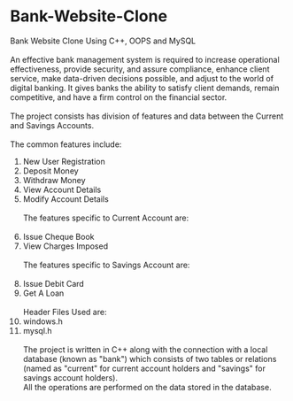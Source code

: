 # Bank-Website-Clone
Bank Website Clone Using C++, OOPS and MySQL<br><br>
An effective bank management system is required to 
increase operational effectiveness, provide security, and 
assure compliance, enhance client service, make data-driven 
decisions possible, and adjust to the world of digital banking. 
It gives banks the ability to satisfy client demands, remain 
competitive, and have a firm control on the financial sector.
<br><br>
The project consists has division of features and data between the Current and Savings Accounts.<br>
<br>The common features include:<br>
1. New User Registration<br>
2. Deposit Money<br>
3. Withdraw Money<br>
4. View Account Details<br>
5. Modify Account Details<br><br>
The features specific to Current Account are:<br><br>
1. Issue Cheque Book<br>
2. View Charges Imposed<br><br>
The features specific to Savings Account are:<br><br>
1. Issue Debit Card<br>
2. Get A Loan<br><br>
Header Files Used are:
1. windows.h<br>
2. mysql.h<br><br>
The project is written in C++ along with the connection with a local database (known as "bank") which consists of two tables or relations (named as "current" for current account holders and "savings" for savings account holders).<br>
All the operations are performed on the data stored in the database.
